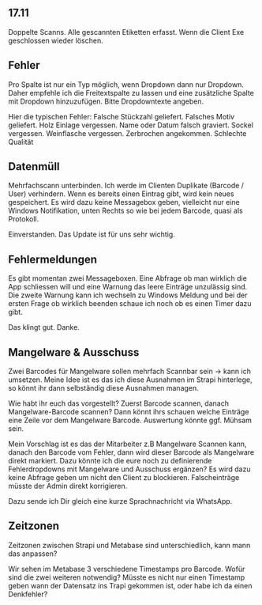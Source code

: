 17.11
---------
Doppelte Scanns.
Alle gescannten Etiketten erfasst.
Wenn die Client Exe geschlossen wieder löschen. 




Fehler
--------
Pro Spalte ist nur ein Typ möglich, wenn Dropdown dann nur Dropdown.
Daher empfehle ich die Freitextspalte zu lassen und eine zusätzliche Spalte mit Dropdown hinzuzufügen.
Bitte Dropdowntexte angeben.

Hier die typischen Fehler:
Falsche Stückzahl geliefert.
Falsches Motiv geliefert.
Holz Einlage vergessen.
Name oder Datum falsch graviert.
Sockel vergessen.
Weinflasche vergessen.
Zerbrochen angekommen.
Schlechte Qualität


Datenmüll
----------
Mehrfachscann unterbinden.
Ich werde im Clienten Duplikate (Barcode / User) verhindern.
Wenn es bereits einen Eintrag gibt, wird kein neues gespeichert.
Es wird dazu keine Messagebox geben, vielleicht nur eine Windows Notifikation, unten Rechts so wie bei jedem Barcode, quasi als Protokoll.

Einverstanden. Das Update ist für uns sehr wichtig.



Fehlermeldungen
---------------
Es gibt momentan zwei Messageboxen.
Eine Abfrage ob man wirklich die App schliessen will und eine Warnung das leere Einträge unzulässig sind.
Die zweite Warnung kann ich wechseln zu Windows Meldung und bei der ersten Frage ob wirklich beenden schaue ich noch ob es einen Timer dazu gibt.

Das klingt gut. Danke.


Mangelware & Ausschuss
-----------
Zwei Barcodes für Mangelware sollen mehrfach Scannbar sein -> kann ich umsetzen.
Meine Idee ist es das ich diese Ausnahmen im Strapi hinterlege, so könnt ihr dann selbständig diese Ausnahmen managen.

Wie habt ihr euch das vorgestellt?
Zuerst Barcode scannen, danach Mangelware-Barcode scannen?
Dann könnt ihrs schauen welche Einträge eine Zeile vor dem Mangelware Barcode.
Auswertung könnte ggf. Mühsam sein.

Mein Vorschlag ist es das der Mitarbeiter z.B Mangelware Scannen kann, danach den Barcode vom Fehler, dann wird dieser Barcode als Mangelware direkt markiert.
Dazu könnte ich die eure noch zu definierende Fehlerdropdowns mit Mangelware und Ausschuss ergänzen?
Es wird dazu keine Abfrage geben um nicht den Client zu blockieren.
Falscheinträge müsste der Admin direkt korrigieren.

Dazu sende ich Dir gleich eine kurze Sprachnachricht via WhatsApp.

Zeitzonen
--------------
Zeitzonen zwischen Strapi und Metabase sind unterschiedlich, kann mann das anpassen?

Wir sehen im Metabase 3 verschiedene Timestamps pro Barcode. Wofür sind die zwei weiteren notwendig? Müsste es nicht nur einen Timestamp geben wann der Datensatz ins Trapi gekommen ist, oder habe ich da einen Denkfehler?